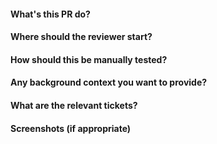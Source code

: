 #### What's this PR do?

#### Where should the reviewer start?

#### How should this be manually tested?

#### Any background context you want to provide?

#### What are the relevant tickets?

#### Screenshots (if appropriate)
